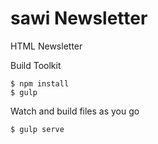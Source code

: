 # sawi Newsletter
HTML Newsletter

Build Toolkit

```shell
$ npm install
$ gulp
```

Watch and build files as you go

```shell
$ gulp serve
```
